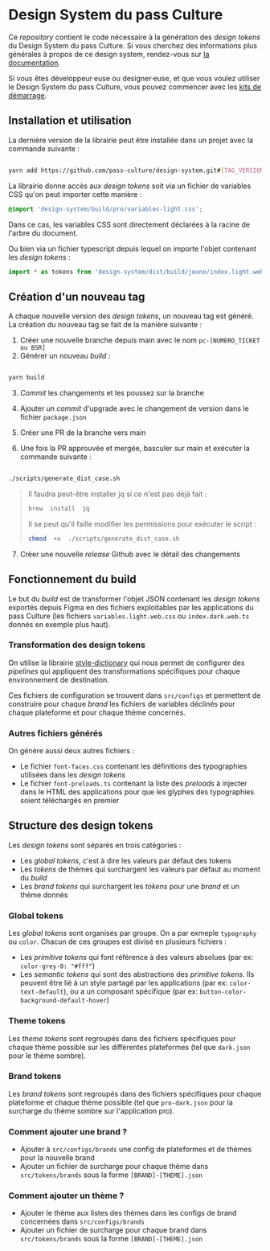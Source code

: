 # Design System du pass Culture

Ce _repository_ contient le code nécessaire à la génération des _design tokens_ du Design System du pass Culture. Si vous cherchez des informations plus générales à propos de ce design system, rendez-vous sur [la documentation](https://zeroheight.com/6b27136ed).

Si vous êtes développeur·euse ou designer·euse, et que vous voulez utiliser le Design System du pass Culture, vous pouvez commencer avec les [kits de démarrage](https://zeroheight.com/6b27136ed/p/02dbf9-kit-de-demarrage).

## Installation et utilisation

La dernière version de la librairie peut être installée dans un projet avec la commande suivante :

```bash

yarn add https://github.com/pass-culture/design-system.git#[TAG_VERSION]

```

La librairie donne accès aux _design tokens_ soit via un fichier de variables CSS qu'on peut importer cette manière :

```css
@import 'design-system/build/pro/variables-light.css';
```

Dans ce cas, les variables CSS sont directement déclarées à la racine de l'arbre du document.

Ou bien via un fichier typescript depuis lequel on importe l'objet contenant les _design tokens_ :

```js
import * as tokens from 'design-system/dist/build/jeune/index.light.web.ts'
```

## Création d'un nouveau tag

A chaque nouvelle version des _design tokens_, un nouveau tag est généré. La création du nouveau tag se fait de la manière suivante :

1. Créer une nouvelle branche depuis main avec le nom `pc-[NUMERO_TICKET ou BSR]`
2. Générer un nouveau _build_ :

```bash

yarn build

```

3. _Commit_ les changements et les poussez sur la branche

4. Ajouter un _commit_ d'upgrade avec le changement de version dans le fichier `package.json`

5. Créer une PR de la branche vers main

6. Une fois la PR approuvée et mergée, basculer sur main et exécuter la commande suivante :

```bash

./scripts/generate_dist_case.sh

```

> Il faudra peut-être installer jq si ce n'est pas déjà fait :
>
> ```bash
> brew  install  jq
> ```
>
> Il se peut qu'il faille modifier les permissions pour exécuter le script :
>
> ```bash
> chmod  +x  ./scripts/generate_dist_case.sh
> ```

7. Créer une nouvelle _release_ Github avec le détail des changements

## Fonctionnement du build

Le but du _build_ est de transformer l'objet JSON contenant les _design tokens_ exportés depuis Figma en des fichiers exploitables par les applications du pass Culture (les fichiers `variables.light.web.css` ou `index.dark.web.ts` donnés en exemple plus haut).

### Transformation des design tokens

On utilise la librairie [style-dictionary](https://github.com/amzn/style-dictionary) qui nous permet de configurer des _pipelines_ qui appliquent des transformations spécifiques pour chaque environnement de destination.

Ces fichiers de configuration se trouvent dans `src/configs` et permettent de construire pour chaque _brand_ les fichiers de variables déclinés pour chaque plateforme et pour chaque thème concernés.

### Autres fichiers générés

On génère aussi deux autres fichiers :

- Le fichier `font-faces.css` contenant les définitions des typographies utilisées dans les _design tokens_
- Le fichier `font-preloads.ts` contenant la liste des _preloads_ à injecter dans le HTML des applications pour que les glyphes des typographies soient téléchargés en premier

## Structure des design tokens

Les _design tokens_ sont séparés en trois catégories :

- Les _global tokens_, c'est à dire les valeurs par défaut des tokens
- Les _tokens_ de thèmes qui surchargent les valeurs par défaut au moment du _build_
- Les _brand tokens_ qui surchargent les _tokens_ pour une _brand_ et un thème donnés

### Global tokens

Les _global tokens_ sont organisés par groupe. On a par exmeple `typography` ou `color`. Chacun de ces groupes est divisé en plusieurs fichiers :

- Les _primitive tokens_ qui font référence à des valeurs absolues (par ex: `color-grey-0: "#fff"`)
- Les _semantic tokens_ qui sont des abstractions des _primitive tokens_. Ils peuvent être lié à un style partagé par les applications (par ex: `color-text-default`), ou a un composant spécifique (par ex: `button-color-background-default-hover`)

### Theme tokens

Les _theme tokens_ sont regroupés dans des fichiers spécifiques pour chaque thème possible sur les différentes plateformes (tel que `dark.json` pour le thème sombre).

### Brand tokens

Les _brand tokens_ sont regroupés dans des fichiers spécifiques pour chaque plateforme et chaque thème possible (tel que `pro-dark.json` pour la surcharge du thème sombre sur l'application pro).

### Comment ajouter une brand ?

- Ajouter à `src/configs/brands` une config de plateformes et de thèmes pour la nouvelle brand
- Ajouter un fichier de surcharge pour chaque thème dans `src/tokens/brands` sous la forme `[BRAND]-[THEME].json`

### Comment ajouter un thème ?

- Ajouter le thème aux listes des thèmes dans les configs de brand concernées dans `src/configs/brands`
- Ajouter un fichier de surcharge pour chaque brand dans `src/tokens/brands` sous la forme `[BRAND]-[THEME].json`
